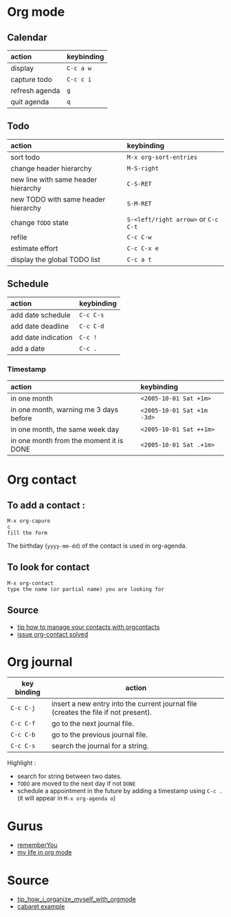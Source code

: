 # Org mode

## Calendar

| action                               | keybinding             |
|:-------------------------------------|:-----------------------|
| display                              | `C-c a w`              |
| capture todo                         | `C-c c i`              |
| refresh agenda                       | `g`                    |
| quit agenda                          | `q`                    |

## Todo

| action                               | keybinding             |
|:-------------------------------------|:-----------------------|
| sort todo                            | `M-x org-sort-entries` |
| change header hierarchy              | `M-S-right`            |
| new line with same header hierarchy  | `C-S-RET`              |
| new TODO with same header hierarchy  | `S-M-RET`              | 
| change `TODO` state                  | `S-<left/right arrow>` or `C-c C-t` |
| refile                               | `C-c C-w`              |
| estimate effort                      | `C-c C-x e`            | 
| display the global TODO list         | `C-c a t`              |

## Schedule

| action                               | keybinding             |
|:-------------------------------------|:-----------------------|
| add date schedule                    | `C-c C-s`              |
| add date deadline                    | `C-c C-d`              |
| add date indication                  | `C-c !`                |
| add a date                           | `C-c .`                |

### Timestamp

| action                                      | keybinding                 |
|:--------------------------------------------|:---------------------------|
| in one month                                | `<2005-10-01 Sat +1m>`     |
| in one month, warning me 3 days before      | `<2005-10-01 Sat +1m -3d>` |
| in one month, the same week day             | `<2005-10-01 Sat ++1m>`    |
| in one month from the moment it is DONE     | `<2005-10-01 Sat .+1m>`    |

# Org contact

## To add a contact :

```text
M-x org-capure
c
fill the form
```

The birthday (`yyyy-mm-dd`) of the contact is used in org-agenda.

## To look for contact

```text
M-x org-contact
type the name (or partial name) you are looking for
```

## Source

- [tip how to manage your contacts with orgcontacts](https://www.reddit.com/r/emacs/comments/8toivy/tip_how_to_manage_your_contacts_with_orgcontacts/)  
- [issue org-contact solved](https://github.com/rememberYou/.emacs.d/issues/4)  

# Org journal

| key binding | action                                                                              |
|-------------|-------------------------------------------------------------------------------------|
| `C-c C-j`   | insert a new entry into the current journal file (creates the file if not present). |
| `C-c C-f`   | go to the next journal file.                                                        |
| `C-c C-b`   | go to the previous journal file.                                                    |
| `C-c C-s`   | search the journal for a string.                                                    |

Highlight :

- search for string between two dates.
- `TODO` are moved to the next day if not `DONE`
- schedule a appointment in the future by adding a timestamp using `C-c .` (it will appear in `M-x org-agenda o`)

# Gurus
- [rememberYou](https://github.com/rememberYou/.emacs.d)
- [my life in org mode](https://karl-voit.at/orgmode/)

# Source
- [tip_how_i_organize_myself_with_orgmode](https://www.reddit.com/r/emacs/comments/9ajxqj/tip_how_i_organize_myself_with_orgmode/)
- [cabaret example](https://karl-voit.at/2016/12/18/org-depend/)
